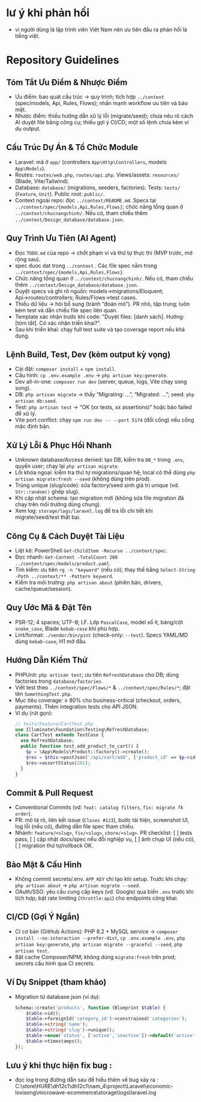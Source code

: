 # lư ý khi phản hồi 
- vi người dùng là lập trình viên Việt Nam nên ưu tiên đầu ra phản hồi là tiếng việt.

# Repository Guidelines

## Tóm Tắt Ưu Điểm & Nhược Điểm
- Ưu điểm: bao quát cấu trúc → quy trình; tích hợp `../context` (spec/models, Api, Rules, Flows); nhấn mạnh workflow ưu tiên và bảo mật.
- Nhược điểm: thiếu hướng dẫn xử lý lỗi (migrate/seed); chưa nêu rõ cách AI duyệt file bằng công cụ; thiếu gợi ý CI/CD; một số lệnh chưa kèm ví dụ output.

## Cấu Trúc Dự Án & Tổ Chức Module
- Laravel: mã ở `app/` (controllers `App\Http\Controllers`, models `App\Models`).
- Routes: `routes/web.php`, `routes/api.php`. Views/assets: `resources/` (Blade, Vite/Tailwind).
- Database: `database/` (migrations, seeders, factories). Tests: `tests/` (`Feature`, `Unit`). Public root: `public/`.
- Context ngoài repo: đọc `../context/README.md`. Specs tại `../context/spec/{models,Api,Rules,Flows}`; chức năng tổng quan ở `../context/chucnangchinh/`. Nếu có, tham chiếu thêm `../context/Design_database/database.json`.

## Quy Trình Ưu Tiên (AI Agent)
- Đọc `TODO.md` của repo → chốt phạm vi và thứ tự thực thi (MVP trước, mở rộng sau).
- spec duoc dat trong `../context` . Các file spec nằm trong `../context/spec/{models,Api,Rules,Flows}`.
- Chức năng tổng quan ở `../context/chucnangchinh/`. Nếu có, tham chiếu thêm `../context/Design_database/database.json`.
- Duyệt specs và ghi rõ nguồn: models→migrations/Eloquent; Api→routes/controllers; Rules/Flows→test cases.
- Thiếu dữ liệu → hỏi bổ sung (tránh “đoán mò”). PR nhỏ, tập trung; luôn kèm test và dẫn chiếu file spec liên quan.
 - Template xác nhận trước khi code: "Duyệt files: [danh sách]. Hướng: [tóm tắt]. Có xác nhận triển khai?".
 - Sau khi triển khai: chạy full test suite và tạo coverage report nếu khả dụng.

## Lệnh Build, Test, Dev (kèm output kỳ vọng)
- Cài đặt: `composer install` + `npm install`. 
- Cấu hình: `cp .env.example .env` → `php artisan key:generate`.
- Dev all-in-one: `composer run dev` (server, queue, logs, Vite chạy song song).
- DB: `php artisan migrate` → thấy “Migrating: …”, “Migrated: …”; seed: `php artisan db:seed`.
- Test: `php artisan test` → “OK (xx tests, xx assertions)” hoặc báo failed để xử lý.
 - Vite port conflict: chạy `npm run dev -- --port 5174` (đổi cổng) nếu cổng mặc định bận.

## Xử Lý Lỗi & Phục Hồi Nhanh
- Unknown database/Access denied: tạo DB, kiểm tra `DB_*` trong `.env`, quyền user; chạy lại `php artisan migrate`.
- Lỗi khóa ngoại: kiểm tra thứ tự migrations/quan hệ; local có thể dùng `php artisan migrate:fresh --seed` (không dùng trên prod).
- Trùng unique (slug/code): sửa factory/seed sinh giá trị unique (vd. `Str::random()` ghép slug).
- Khi cập nhật schema: tạo migration mới (không sửa file migration đã chạy trên môi trường dùng chung).
 - Xem log: `storage/logs/laravel.log` để tra lỗi chi tiết khi migrate/seed/test thất bại.

## Công Cụ & Cách Duyệt Tài Liệu
- Liệt kê: PowerShell `Get-ChildItem -Recurse ../context/spec`.
- Đọc nhanh: `Get-Content -TotalCount 200 ../context/spec/models/product.yaml`.
- Tìm kiếm: ưu tiên `rg -n "keyword"` (nếu có); thay thế bằng `Select-String -Path ../context/** -Pattern keyword`.
- Kiểm tra môi trường: `php artisan about` (phiên bản, drivers, cache/queue/session).

## Quy Ước Mã & Đặt Tên
- PSR-12; 4 spaces; UTF-8; LF. Lớp `PascalCase`, model số ít, bảng/cột `snake_case`, Blade `kebab-case` khi phù hợp.
- Lint/format: `./vendor/bin/pint` (check-only: `--test`). Specs YAML/MD dùng `kebab-case`, H1 mở đầu.

## Hướng Dẫn Kiểm Thử
- PHPUnit: `php artisan test`; ưu tiên `RefreshDatabase` cho DB; dùng factories trong `database/factories`.
- Viết test theo `../context/spec/Flows/*` & `../context/spec/Rules/*`; đặt tên `SomethingTest.php`.
 - Mục tiêu coverage: ≥ 80% cho business-critical (checkout, orders, payments). Thêm integration tests cho API JSON.
 - Ví dụ (rút gọn):
   ```php
   // tests/Feature/CartTest.php
   use Illuminate\Foundation\Testing\RefreshDatabase;
   class CartTest extends TestCase {
     use RefreshDatabase;
     public function test_add_product_to_cart() {
       $p = \App\Models\Product::factory()->create();
       $res = $this->postJson('/api/cart/add', ['product_id' => $p->id]);
       $res->assertStatus(201);
     }
   }
   ```

## Commit & Pull Request
- Conventional Commits (vd: `feat: catalog filters`, `fix: migrate fk order`).
- PR: mô tả rõ, liên kết issue (`Closes #123`), bước tái hiện, screenshot UI, log lỗi (nếu có), đường dẫn file spec tham chiếu.
 - Nhánh: `feature/<slug>`, `fix/<slug>`, `chore/<slug>`. PR checklist: [ ] tests pass, [ ] cập nhật docs/spec nếu đổi nghiệp vụ, [ ] ảnh chụp UI (nếu có), [ ] migration thứ tự/rollback OK.

## Bảo Mật & Cấu Hình
- Không commit secrets/.env. `APP_KEY` chỉ tạo khi setup. Trước khi chạy: `php artisan about` → `php artisan migrate --seed`.
 - OAuth/SSO: yêu cầu cung cấp keys (vd. Google) qua biến `.env` trước khi tích hợp; bật rate limiting (`throttle:api`) cho endpoints công khai.

## CI/CD (Gợi Ý Ngắn)
- CI cơ bản (GitHub Actions): PHP 8.2 + MySQL service → `composer install --no-interaction --prefer-dist`, `cp .env.example .env`, `php artisan key:generate`, `php artisan migrate --graceful --seed`, `php artisan test`.
- Bật cache Composer/NPM; không dùng `migrate:fresh` trên prod; secrets cấu hình qua CI secrets.

## Ví Dụ Snippet (tham khảo)
- Migration từ database.json (ví dụ):
  ```php
  Schema::create('products', function (Blueprint $table) {
      $table->id();
      $table->foreignId('category_id')->constrained('categories');
      $table->string('name');
      $table->string('slug')->unique();
      $table->enum('status', ['active','inactive'])->default('active');
      $table->timestamps();
  });
  ```
## Lưu ý khi thực hiện fix bug : 
- đọc log trong đường dẫn sau để hiểu thêm về bug xảy ra : C:\store\HURE\dh12c1\dh12c1\nam_4\project\Laravel\economic-lovisong\microwave-ecommerce\storage\logs\laravel.log